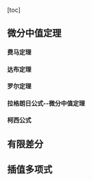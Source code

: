 [toc]

## 微分中值定理

#### 费马定理

#### 达布定理


#### 罗尔定理

#### 拉格朗日公式--微分中值定理

#### 柯西公式



## 有限差分

## 插值多项式



